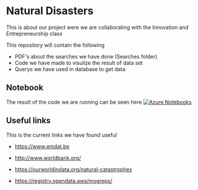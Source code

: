 # Natural Disasters

This is about our project were we are collaborating with the Innovation and Entrepreneurship class

This repository will contain the following

  * PDF's about the searches we have done (Searches folder)
  * Code we have made to visulize the result of data set
  * Querys we have used in database to get data
  
## Notebook

The result of the code we are running can be seen here [![Azure Notebooks](https://notebooks.azure.com/launch.png)](https://notebooks.azure.com/Yoyoung/libraries/NaturalDisasters)
  
## Useful links
This is the current links we have found useful
* https://www.emdat.be
* http://www.worldbank.org/
* https://ourworldindata.org/natural-catastrophes

* https://registry.opendata.aws/mogreps/
